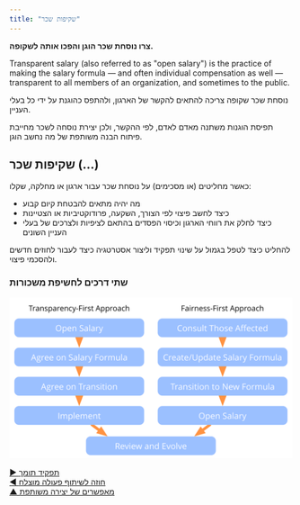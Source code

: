 ```yaml
---
title: "שקיפות שכר"
---
```



**צרו נוסחת שכר הוגן והפכו אותה לשקופה.**

Transparent salary (also referred to as "open salary") is the practice of making the salary formula — and often individual compensation as well — transparent to all members of an organization, and sometimes to the public.

נוסחת שכר שקופה צריכה להתאים להקשר של הארגון, ולהתפס כהוגנת על ידי כל בעלי העניין.

תפיסת הוגנות משתנה מאדם לאדם, לפי ההקשר, ולכן יצירת נוסחה לשכר מחייבת פיתוח הבנה משותפת של מה נחשב הוגן.


## שקיפות שכר (...)

כאשר מחליטים (או מסכימים) על נוסחת שכר עבור ארגון או מחלקה, שקלו:

- מה יהיה מתאים להבטחת קיום קבוע
- כיצד לחשב פיצוי לפי הצורך, השקעה, פרודוקטיביות או הצטיינות
- כיצד לחלק את רווחי הארגון וכיסוי הפסדים בהתאם לציפיות ולצרכים של בעלי העניין השונים

להחליט כיצד לטפל בגמול על שינוי תפקיד וליצור אסטרטגיה כיצד לעבור לחוזים חדשים ולהסכמי פיצוי.


### שתי דרכים לחשיפת משכורות

![inline,fit](img/process/opening-salaries.png)

[&#9654; תפקיד תומך](support-role.html)<br/>[&#9664; חוזה לשיתוף פעולה מוצלח](contract-for-successful-collaboration.html)<br/>[&#9650; מאפשרים של יצירה משותפת](enablers-of-co-creation.html)

